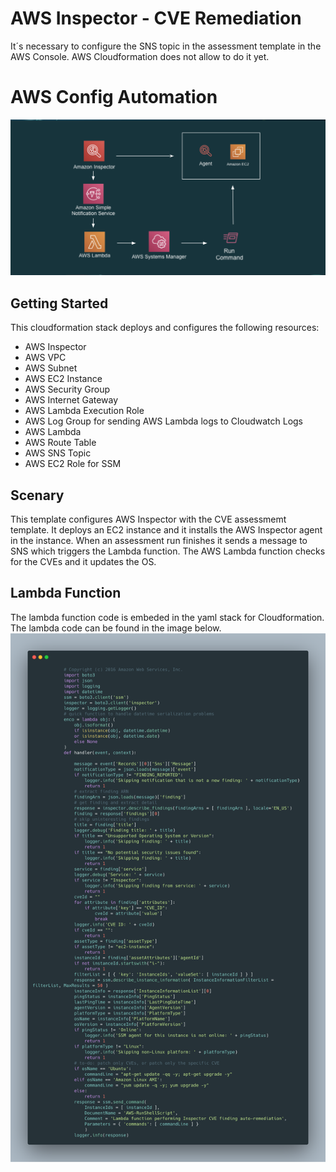 # AWS Inspector - CVE Remediation

It´s necessary to configure the SNS topic in the assessment template in the AWS Console. AWS Cloudformation does not allow to do it yet.

# AWS Config Automation

![alt text](./inspector.png)

## Getting Started

This cloudformation stack deploys and configures the following resources:

* AWS Inspector
* AWS VPC
* AWS Subnet
* AWS EC2 Instance
* AWS Security Group
* AWS Internet Gateway
* AWS Lambda Execution Role
* AWS Log Group for sending AWS Lambda logs to Cloudwatch Logs
* AWS Lambda
* AWS Route Table
* AWS SNS Topic
* AWS EC2 Role for SSM

## Scenary

This template configures AWS Inspector with the CVE assessmemt template. It deploys an EC2 instance and it installs the AWS Inspector agent in the instance.
When an assessment run finishes it sends a message to SNS which triggers the Lambda function. 
The AWS Lambda function checks for the CVEs and it updates the OS.


## Lambda Function

The lambda function code is embeded in the yaml stack for Cloudformation. The lambda code can be found in the image below.
![alt text](./lambda.png)

